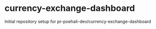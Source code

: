# currency-exchange-dashboard

Initial repository setup for pr-poehali-dev/currency-exchange-dashboard